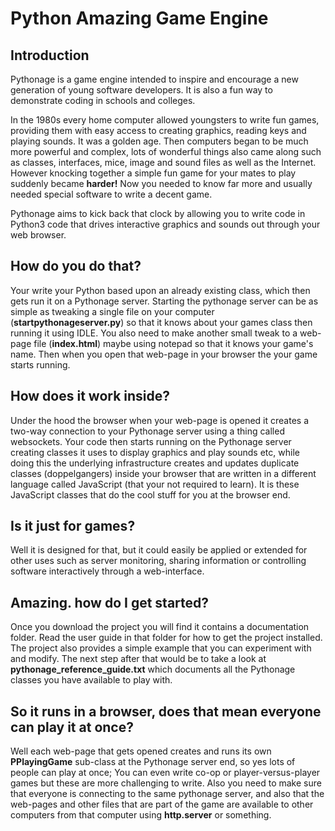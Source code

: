# Python Amazing Game Engine

Introduction
------------
Pythonage is a game engine intended to inspire and encourage a new generation of young software developers. It is also a fun way to demonstrate coding in schools and colleges.

In the 1980s every home computer allowed youngsters to write fun games, providing them with easy access to creating graphics, reading keys and playing sounds. It was a golden age. Then computers began to be much more powerful and complex, lots of wonderful things also came along such as classes, interfaces, mice, image and sound files as well as the Internet. However knocking together a simple fun game for your mates to play suddenly became **harder!** Now you needed to know far more and usually needed special software to write a decent game.

Pythonage aims to kick back that clock by allowing you to write code in Python3 code that drives interactive graphics and sounds out through your web browser.

How do you do that?
-------------------
Your write your Python based upon an already existing class, which then gets run it on a Pythonage server. Starting the pythonage server can be as simple as tweaking a single file on your computer (**startpythonageserver.py**) so that it knows about your games class then running it using IDLE. You also need to make another small tweak to a web-page file (**index.html**) maybe using notepad so that it knows your game's name. Then when you open that web-page in your browser the your game starts running.

How does it work inside?
------------------------
Under the hood the browser when your web-page is opened it creates a two-way connection to your Pythonage server using a thing called websockets. Your code then starts running on the Pythonage server creating classes it uses to display graphics and play sounds etc, while doing this the underlying infrastructure creates and updates duplicate classes (doppelgangers) inside your browser that are written in a different language called JavaScript (that your not required to learn). It is these JavaScript classes that do the cool stuff for you at the browser end.   

Is it just for games?
---------------------
Well it is designed for that, but it could easily be applied or extended for other uses such as server monitoring, sharing information or controlling software interactively through a web-interface.

Amazing. how do I get started?
------------------------------
Once you download the project you will find it contains a documentation folder. Read the user guide in that folder for how to get the project installed. The project also provides a simple example that you can experiment with and modify. The next step after that would be to take a look at **pythonage_reference_guide.txt** which documents all the Pythonage classes you have available to play with.

So it runs in a browser, does that mean everyone can play it at once?
---------------------------------------------------------------------
Well each web-page that gets opened creates and runs its own **PPlayingGame** sub-class at the Pythonage server end, so yes lots of people can play at once; You can even write co-op or player-versus-player games but these are more challenging to write. Also you need to make sure that everyone is connecting to the same pythonage server, and also that the web-pages and other files that are part of the game are available to other computers from that computer using **http.server** or something. 